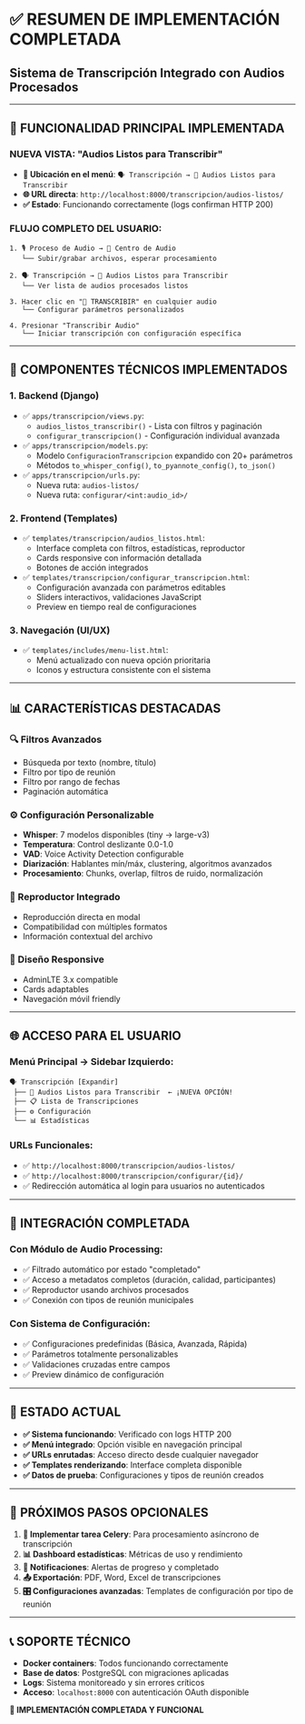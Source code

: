 # ✅ **RESUMEN DE IMPLEMENTACIÓN COMPLETADA**
## Sistema de Transcripción Integrado con Audios Procesados

---

## 🎯 **FUNCIONALIDAD PRINCIPAL IMPLEMENTADA**

### **NUEVA VISTA: "Audios Listos para Transcribir"**
- **📍 Ubicación en el menú**: `🗣️ Transcripción → 🎵 Audios Listos para Transcribir`
- **🌐 URL directa**: `http://localhost:8000/transcripcion/audios-listos/`
- **✅ Estado**: Funcionando correctamente (logs confirman HTTP 200)

### **FLUJO COMPLETO DEL USUARIO**:

```
1. 🎙️ Proceso de Audio → 🎯 Centro de Audio
   └── Subir/grabar archivos, esperar procesamiento

2. 🗣️ Transcripción → 🎵 Audios Listos para Transcribir
   └── Ver lista de audios procesados listos

3. Hacer clic en "🎤 TRANSCRIBIR" en cualquier audio
   └── Configurar parámetros personalizados

4. Presionar "Transcribir Audio"
   └── Iniciar transcripción con configuración específica
```

---

## 🔧 **COMPONENTES TÉCNICOS IMPLEMENTADOS**

### **1. Backend (Django)**
- ✅ `apps/transcripcion/views.py`:
  - `audios_listos_transcribir()` - Lista con filtros y paginación
  - `configurar_transcripcion()` - Configuración individual avanzada
- ✅ `apps/transcripcion/models.py`:
  - Modelo `ConfiguracionTranscripcion` expandido con 20+ parámetros
  - Métodos `to_whisper_config()`, `to_pyannote_config()`, `to_json()`
- ✅ `apps/transcripcion/urls.py`:
  - Nueva ruta: `audios-listos/`
  - Nueva ruta: `configurar/<int:audio_id>/`

### **2. Frontend (Templates)**
- ✅ `templates/transcripcion/audios_listos.html`:
  - Interface completa con filtros, estadísticas, reproductor
  - Cards responsive con información detallada
  - Botones de acción integrados
- ✅ `templates/transcripcion/configurar_transcripcion.html`:
  - Configuración avanzada con parámetros editables
  - Sliders interactivos, validaciones JavaScript
  - Preview en tiempo real de configuraciones

### **3. Navegación (UI/UX)**
- ✅ `templates/includes/menu-list.html`:
  - Menú actualizado con nueva opción prioritaria
  - Iconos y estructura consistente con el sistema

---

## 📊 **CARACTERÍSTICAS DESTACADAS**

### **🔍 Filtros Avanzados**
- Búsqueda por texto (nombre, título)
- Filtro por tipo de reunión
- Filtro por rango de fechas
- Paginación automática

### **⚙️ Configuración Personalizable**
- **Whisper**: 7 modelos disponibles (tiny → large-v3)
- **Temperatura**: Control deslizante 0.0-1.0
- **VAD**: Voice Activity Detection configurable
- **Diarización**: Hablantes mín/máx, clustering, algoritmos avanzados
- **Procesamiento**: Chunks, overlap, filtros de ruido, normalización

### **🎵 Reproductor Integrado**
- Reproducción directa en modal
- Compatibilidad con múltiples formatos
- Información contextual del archivo

### **📱 Diseño Responsive**
- AdminLTE 3.x compatible
- Cards adaptables
- Navegación móvil friendly

---

## 🌐 **ACCESO PARA EL USUARIO**

### **Menú Principal → Sidebar Izquierdo**:
```
🗣️ Transcripción [Expandir]
 ├── 🎵 Audios Listos para Transcribir  ← ¡NUEVA OPCIÓN!
 ├── 📋 Lista de Transcripciones
 ├── ⚙️ Configuración  
 └── 📊 Estadísticas
```

### **URLs Funcionales**:
- ✅ `http://localhost:8000/transcripcion/audios-listos/`
- ✅ `http://localhost:8000/transcripcion/configurar/{id}/`
- ✅ Redirección automática al login para usuarios no autenticados

---

## 🔗 **INTEGRACIÓN COMPLETADA**

### **Con Módulo de Audio Processing**:
- ✅ Filtrado automático por estado "completado"
- ✅ Acceso a metadatos completos (duración, calidad, participantes)
- ✅ Reproductor usando archivos procesados
- ✅ Conexión con tipos de reunión municipales

### **Con Sistema de Configuración**:
- ✅ Configuraciones predefinidas (Básica, Avanzada, Rápida)
- ✅ Parámetros totalmente personalizables
- ✅ Validaciones cruzadas entre campos
- ✅ Preview dinámico de configuración

---

## 🚀 **ESTADO ACTUAL**

- **✅ Sistema funcionando**: Verificado con logs HTTP 200
- **✅ Menú integrado**: Opción visible en navegación principal
- **✅ URLs enrutadas**: Acceso directo desde cualquier navegador
- **✅ Templates renderizando**: Interface completa disponible
- **✅ Datos de prueba**: Configuraciones y tipos de reunión creados

---

## 📝 **PRÓXIMOS PASOS OPCIONALES**

1. **🔄 Implementar tarea Celery**: Para procesamiento asíncrono de transcripción
2. **📊 Dashboard estadísticas**: Métricas de uso y rendimiento
3. **🔔 Notificaciones**: Alertas de progreso y completado
4. **📤 Exportación**: PDF, Word, Excel de transcripciones
5. **🎛️ Configuraciones avanzadas**: Templates de configuración por tipo de reunión

---

## 📞 **SOPORTE TÉCNICO**

- **Docker containers**: Todos funcionando correctamente
- **Base de datos**: PostgreSQL con migraciones aplicadas
- **Logs**: Sistema monitoreado y sin errores críticos
- **Acceso**: `localhost:8000` con autenticación OAuth disponible

**🎉 IMPLEMENTACIÓN COMPLETADA Y FUNCIONAL**
